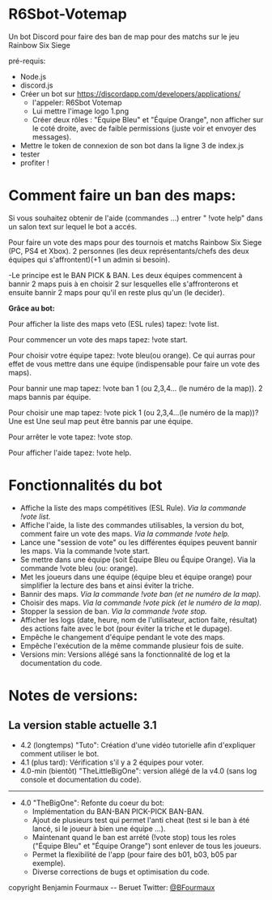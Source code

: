 # R6Sbot-Votemap
Un bot Discord pour faire des ban de map pour des matchs sur le jeu Rainbow Six Siege


pré-requis:
 - Node.js
 - discord.js
 - Créer un bot sur https://discordapp.com/developers/applications/
      - l'appeler: R6Sbot Votemap
      - Lui mettre l'image logo 1.png
      - Créer deux rôles : "Équipe Bleu" et "Équipe Orange", non afficher sur le coté droite, avec de faible permissions (juste voir et envoyer des messages).
 - Mettre le token de connexion de son bot dans la ligne 3 de index.js
 - tester
 - profiter !

# Comment faire un ban des maps:
Si vous souhaitez obtenir de l'aide (commandes ...) entrer " !vote help" dans un salon text sur lequel le bot a accés.

Pour faire un vote des maps pour des tournois et matchs Rainbow Six Siege (PC, PS4 et Xbox).
2 personnes (les deux représentants/chefs des deux équipes qui s'affrontent)(+1 un admin si besoin).

-Le principe est le BAN PICK & BAN. Les deux équipes commencent à bannir 2 maps puis à en choisir 2 sur lesquelles elle s'affronterons et ensuite bannir 2 maps pour qu'il en reste plus qu'un (le decider).

__Grâce au bot:__

Pour afficher la liste des maps veto (ESL rules) tapez: !vote list.

Pour commencer un vote des maps tapez: !vote start.

Pour choisir votre équipe tapez: !vote bleu(ou orange). Ce qui aurras pour effet de vous mettre dans une équipe (indispensable pour faire un vote des maps).

Pour bannir une map tapez: !vote ban 1 (ou 2,3,4... (le numéro de la map)). 2 maps bannis par équipe.

Pour choisir une map tapez: !vote pick 1 (ou 2,3,4...(le numéro de la map))? Une est Une seul map peut être bannis par une équipe.

Pour arrêter le vote tapez: !vote stop.

Pour afficher l'aide tapez: !vote help.


# Fonctionnalités du bot
- Affiche la liste des maps compétitives (ESL Rule). _Via la commande !vote list._
- Affiche l'aide, la liste des commandes utilisables, la version du bot, comment faire un vote des maps. _Via la commande !vote help._
- Lance une "session de vote" ou les différentes équipes peuvent bannir les maps. Via la commande !vote start.
- Se mettre dans une équipe (soit Équipe Bleu ou Équipe Orange). Via la commande !vote bleu (ou: orange).
- Met les joueurs dans une équipe (équipe bleu et équipe orange) pour simplifier la lecture des bans et ainsi éviter la triche.
- Bannir des maps. _Via la commande !vote ban (et ne numéro de la map)._
- Choisir des maps. _Via la commande !vote pick (et le numéro de la map)._
- Stopper la session de ban. _Via la commande !vote stop._
- Afficher les logs (date, heure, nom de l'utilisateur, action faite, résultat) des actions faite avec le bot (pour éviter la triche et le dupage).
- Empêche le changement d'équipe pendant le vote des maps.
- Empêche l'exécution de la même commande plusieur fois de suite.
- Versions min: Versions allégé sans la fonctionnalité de log et la documentation du code.

# Notes de versions:

La version stable actuelle 3.1
----------------------------------------------------------------------------------------------------------------------------
- 4.2 (longtemps) "Tuto": Création d'une vidéo tutorielle afin d'expliquer comment utiliser le bot.
- 4.1 (plus tard): Vérification s'il y a 2 équipes pour voter.
- 4.0-min (bientôt) "TheLittleBigOne": version allégé de la v4.0 (sans log console et documentation du code).
  
--------------------------------------------------------------------------------------------------------------------
- 4.0 "TheBigOne": Refonte du coeur du bot:
  - Implémentation du BAN-BAN PICK-PICK BAN-BAN.
  - Ajout de plusieurs test qui permet l'anti cheat (test si le ban à été lancé, si le joueur à bien une équipe ...).
  - Maintenant quand le ban est arrété (!vote stop) tous les roles ("Équipe Bleu" et "Équipe Orange") sont enlever de tous les joueurs.
  - Permet la flexibilité de l'app (pour faire des b01, b03, b05 par exemple).
  - Diverse corrections de bugs et optimisation du code.

copyright Benjamin Fourmaux -- Beruet      Twitter: [@BFourmaux](https://www.twitter.com/BFourmaux)
